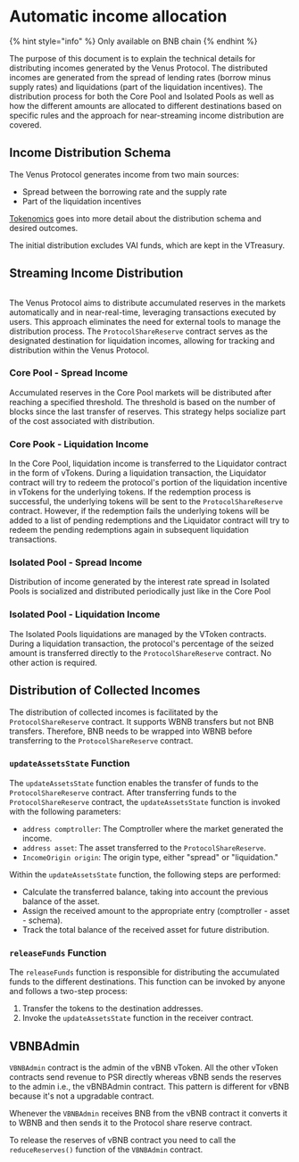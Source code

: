 # Automatic income allocation

{% hint style="info" %}
Only available on BNB chain
{% endhint %}

The purpose of this document is to explain the technical details for distributing incomes generated by the Venus Protocol. The distributed incomes are generated from the spread of lending rates (borrow minus supply rates) and liquidations (part of the liquidation incentives). The distribution process for both the Core Pool and Isolated Pools as well as how the different amounts are allocated to different destinations based on specific rules and the approach for near-streaming income distribution are covered.

## Income Distribution Schema

The Venus Protocol generates income from two main sources:

- Spread between the borrowing rate and the supply rate
- Part of the liquidation incentives

[Tokenomics](../../governance/tokenomics.md) goes into more detail about the distribution schema and desired outcomes.

The initial distribution excludes VAI funds, which are kept in the VTreasury.

## Streaming Income Distribution

<figure><img src="../.gitbook/assets/automatic-income-allocation.svg" alt=""></figure>

The Venus Protocol aims to distribute accumulated reserves in the markets automatically and in near-real-time, leveraging transactions executed by users. This approach eliminates the need for external tools to manage the distribution process. The `ProtocolShareReserve` contract serves as the designated destination for liquidation incomes, allowing for tracking and distribution within the Venus Protocol.

### Core Pool - Spread Income

Accumulated reserves in the Core Pool markets will be distributed after reaching a specified threshold. The threshold is based on the number of blocks since the last transfer of reserves. This strategy helps socialize part of the cost associated with distribution.

### Core Pook - Liquidation Income
In the Core Pool, liquidation income is transferred to the Liquidator contract in the form of vTokens. During a liquidation transaction, the Liquidator contract will try to redeem the protocol's portion of the liquidation incentive in vTokens for the underlying tokens. If the redemption process is successful, the  underlying tokens will be sent to the `ProtocolShareReserve` contract. However, if the redemption fails the underlying tokens will be added to a list of pending redemptions and the Liquidator contract will try to redeem the pending redemptions again in subsequent liquidation transactions.

### Isolated Pool - Spread Income

Distribution of income generated by the interest rate spread in Isolated Pools is socialized and distributed periodically just like in the Core Pool

### Isolated Pool - Liquidation Income

The Isolated Pools liquidations are managed by the VToken contracts. During a liquidation transaction, the protocol's percentage of the seized amount is transferred directly to the `ProtocolShareReserve` contract. No other action is required.

## Distribution of Collected Incomes

The distribution of collected incomes is facilitated by the `ProtocolShareReserve` contract. It supports WBNB transfers but not BNB transfers. Therefore, BNB needs to be wrapped into WBNB before transferring to the `ProtocolShareReserve` contract.

### `updateAssetsState` Function

The `updateAssetsState` function enables the transfer of funds to the `ProtocolShareReserve` contract. After transferring funds to the `ProtocolShareReserve` contract, the `updateAssetsState` function is invoked with the following parameters:

- `address comptroller`: The Comptroller where the market generated the income.
- `address asset`: The asset transferred to the `ProtocolShareReserve`.
- `IncomeOrigin origin`: The origin type, either "spread" or "liquidation."

Within the `updateAssetsState` function, the following steps are performed:

- Calculate the transferred balance, taking into account the previous balance of the asset.
- Assign the received amount to the appropriate entry (comptroller - asset - schema).
- Track the total balance of the received asset for future distribution.

### `releaseFunds` Function

The `releaseFunds` function is responsible for distributing the accumulated funds to the different destinations. This function can be invoked by anyone and follows a two-step process:

1. Transfer the tokens to the destination addresses.
2. Invoke the `updateAssetsState` function in the receiver contract.

## VBNBAdmin

`VBNBAdmin` contract is the admin of the vBNB vToken. All the other vToken contracts send revenue to PSR directly whereas vBNB sends the reserves to the admin i.e., the vBNBAdmin contract. This pattern is different for vBNB because it's not a upgradable contract. 

Whenever  the `VBNBAdmin` receives BNB from the vBNB contract it converts it to WBNB and then sends it to the Protocol share reserve contract.

To release the reserves of vBNB contract you need to call the `reduceReserves()` function of the `VBNBAdmin` contract.
